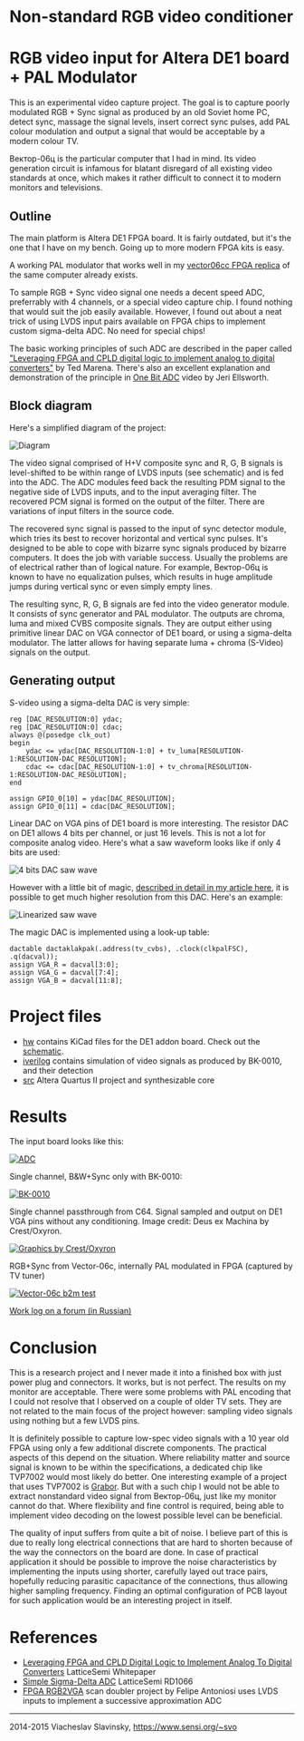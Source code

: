 # Non-standard RGB video conditioner
RGB video input for Altera DE1 board + PAL Modulator
====================================================
This is an experimental video capture project. 
The goal is to capture poorly modulated RGB + Sync signal as produced by an old Soviet home PC,
detect sync, massage the signal levels, insert correct sync pulses, add PAL colour modulation
and output a signal that would be acceptable by a modern colour TV.

Вектор-06ц is the particular computer that I had in mind. Its video generation circuit is
infamous for blatant disregard of all existing video standards at once, which makes it
rather difficult to connect it to modern monitors and televisions.

Outline
-------
The main platform is Altera DE1 FPGA board. It is fairly outdated, but it's the one that I have
on my bench. Going up to more modern FPGA kits is easy.

A working PAL modulator that works well in my [vector06cc FPGA
replica](https://github.com/svofski/vector06cc) of the same computer already exists.

To sample RGB + Sync video signal one needs a decent speed ADC, preferrably with 4 channels,
or a special video capture chip. I found nothing that would suit the job easily available.
However, I found out about a neat trick of using LVDS input pairs available on FPGA chips
to implement custom sigma-delta ADC. No need for special chips!

The basic working principles of such ADC are described in the paper called
["Leveraging FPGA and CPLD digital logic to implement analog to digital converters"](http://www.embedded.com/design/configurable-systems/4008891/Leveraging-FPGA-and-CPLD-digital-logic-to-implement-analog-to-digital-converters) 
by Ted Marena. There's also an excellent explanation and demonstration of the principle in [One Bit ADC](http://www.youtube.com/watch?v=DTCtx9eNHXE)
video by Jeri Ellsworth.

Block diagram
-------------
Here's a simplified diagram of the project:

![Diagram](https://raw.githubusercontent.com/svofski/videoconditioner/vector06c/screenshots/diagram.png)

The video signal comprised of H+V composite sync and R, G, B signals is level-shifted to be within
range of LVDS inputs (see schematic) and is fed into the ADC. The ADC modules feed back the resulting
PDM signal to the negative side of LVDS inputs, and to the input averaging filter. The recovered
PCM signal is formed on the output of the filter. There are variations of input filters in the source code.

The recovered sync signal is passed to the input of sync detector module, which tries its best to 
recover horizontal and vertical sync pulses. It's designed to be able to cope with bizarre sync signals
produced by bizarre computers. It does the job with variable success. Usually the problems are of electrical
rather than of logical nature. For example, Вектор-06ц is known to have no equalization pulses, which
results in huge amplitude jumps during vertical sync or even simply empty lines.

The resulting sync, R, G, B signals are fed into the video generator module. It consists of sync generator
and PAL modulator. The outputs are chroma, luma and mixed CVBS composite signals. They are output either
using primitive linear DAC on VGA connector of DE1 board, or using a sigma-delta modulator. The latter
allows for having separate luma + chroma (S-Video) signals on the output. 

Generating output
-----------------
S-video using a sigma-delta DAC is very simple:
```
reg [DAC_RESOLUTION:0] ydac;
reg [DAC_RESOLUTION:0] cdac;
always @(posedge clk_out)
begin
    ydac <= ydac[DAC_RESOLUTION-1:0] + tv_luma[RESOLUTION-1:RESOLUTION-DAC_RESOLUTION]; 
    cdac <= cdac[DAC_RESOLUTION-1:0] + tv_chroma[RESOLUTION-1:RESOLUTION-DAC_RESOLUTION]; 
end

assign GPIO_0[10] = ydac[DAC_RESOLUTION];
assign GPIO_0[11] = cdac[DAC_RESOLUTION];
```

Linear DAC on VGA pins of DE1 board is more interesting. The resistor DAC on DE1 allows 4 bits per channel,
or just 16 levels. This is not a lot for composite analog video. Here's what a saw waveform looks like
if only 4 bits are used:

![4 bits DAC saw wave](https://raw.githubusercontent.com/svofski/videoconditioner/vector06c/screenshots/4-bits-RGB-all-equal.jpg) 

However with a little bit of magic, [described in detail in my article here](http://sensi.org/~svo/de1videodac/),
it is possible to get much higher resolution from this DAC. Here's an example:

![Linearized saw wave](https://raw.githubusercontent.com/svofski/videoconditioner/vector06c/screenshots/linearized.jpg)

The magic DAC is implemented using a look-up table:
```
dactable dactaklakpak(.address(tv_cvbs), .clock(clkpalFSC), .q(dacval));
assign VGA_R = dacval[3:0];
assign VGA_G = dacval[7:4];
assign VGA_B = dacval[11:8];
```


Project files
=============
 * [hw](https://github.com/svofski/videoconditioner/tree/vector06c/hw) contains KiCad files for the DE1 addon board. Check out the [schematic](https://github.com/svofski/videoconditioner/tree/vector06c/hw/videoadc.pdf).
 * [iverilog](https://github.com/svofski/videoconditioner/tree/vector06c/iverilog) contains simulation of video signals as produced by BK-0010, and their detection
 * [src](https://github.com/svofski/videoconditioner/tree/vector06c/src) Altera Quartus II project and synthesizable core

Results
=======
The input board looks like this:

[![ADC](https://farm4.staticflickr.com/3851/14707757370_ebe90085c4_n.jpg)](https://www.flickr.com/photos/svofski/14707757370/)


Single channel, B&W+Sync only with BK-0010:

[![BK-0010](https://farm4.staticflickr.com/3897/14770105076_e5189985cd_m.jpg)](https://www.flickr.com/photos/svofski/14770105076/)

Single channel passthrough from C64. Signal sampled and output on DE1 VGA pins without any conditioning. Image credit: Deus ex Machina by Crest/Oxyron.

[![Graphics by Crest/Oxyron](https://farm4.staticflickr.com/3893/14606473808_44bb70ef14_m.jpg)](https://www.flickr.com/photos/svofski/14606473808/)

RGB+Sync from Vector-06c, internally PAL modulated in FPGA (captured by TV tuner)

[![Vector-06c b2m test](https://farm6.staticflickr.com/5581/14721995768_ecebc7f1ab_n.jpg)](https://www.flickr.com/photos/svofski/14721995768/)

[Work log on a forum (in Russian)](http://zx-pk.ru/showthread.php?t=23833)

Conclusion
==========
This is a research project and I never made it into a finished box with just power plug
and connectors. It works, but is not perfect. The results on my monitor are acceptable.
There were some problems with PAL encoding that I could not resolve that I observed on a couple of older TV sets. 
They are not related to the main focus of the project however: sampling video signals using nothing but a few LVDS pins.

It is definitely possible to capture low-spec video signals with a 10 year old FPGA using
only a few additional discrete components. The practical aspects of this
depend on the situation. Where reliability matter and source signal is known to be
within the specifications, a dedicated chip
like TVP7002 would most likely do better. One interesting example of a project that uses TVP7002
is [Grabor](http://www.rpg.fi/desaster/blog/2013/04/19/vga-framegrabbing-with-tvp7002/).
But with a such chip I would not be able to extract nonstandard 
video signal from Вектор-06ц, just like my monitor cannot do that. Where flexibility and fine control is
required, being able to implement video decoding on the lowest possible level can be beneficial.

The quality of input suffers from quite a bit of noise. I believe part of this is due to really
long electrical connections that are hard to shorten because of the way the connectors on the board are done.
In case of practical application it should be possible to improve the noise characteristics by
implementing the inputs using shorter, carefully layed out trace pairs, hopefully reducing parasitic
capacitance of the connections, thus allowing higher sampling frequency. Finding an optimal configuration
of PCB layout for such application would be an interesting project in itself.

References
==========
 - [Leveraging FPGA and CPLD Digital Logic to Implement Analog To Digital Converters](https://github.com/svofski/videoconditioner/tree/vector06c/whitepapers/CreatingAnADCUsingFPGAResources.PDF) LatticeSemi Whitepaper
 - [Simple Sigma-Delta ADC](https://github.com/svofski/videoconditioner/tree/vector06c/whitepapers/SimpleSigmaDeltaADCDocumentation.PDF) LatticeSemi RD1066
 - [FPGA RGB2VGA](https://sites.google.com/site/tandycocoloco/rgb2vga) scan doubler project by Felipe Antoniosi uses LVDS inputs to implement a successive approximation ADC


-------

2014-2015 Viacheslav Slavinsky, https://www.sensi.org/~svo

